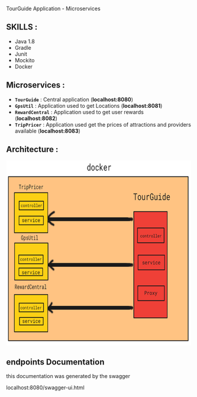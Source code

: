 TourGuide Application - Microservices

<h2>SKILLS :</h2>

* Java 1.8
* Gradle
* Junit
* Mockito
* Docker

<h2>Microservices : </h2>

* **`TourGuide`** : Central application (**localhost:8080**)
* **`GpsUtil`** : Application used to get Locations (**localhost:8081**) 
* **`RewardCentral`** : Application used to get user rewards  
  (**localhost:8082**) 
* **`TripPricer`** : Application used  get the prices of attractions and providers available 
  (**localhost:8083**)

<h2> Architecture : </h2>

<img alt="img.png" height="500" src="autodraw 10_10_2021.png" width="500"/>

<h2>endpoints Documentation </h2>

this documentation was generated by the swagger

localhost:8080/swagger-ui.html
